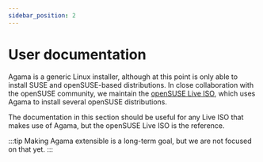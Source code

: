 ```yaml
---
sidebar_position: 2
---
```


# User documentation

Agama is a generic Linux installer, although at this point is only able to install SUSE and
openSUSE-based distributions. In close collaboration with the openSUSE community, we maintain the
[openSUSE Live ISO](/download), which uses Agama to install several openSUSE distributions.

The documentation in this section should be useful for any Live ISO that makes use of Agama, but the
openSUSE Live ISO is the reference.

:::tip
Making Agama extensible is a long-term goal, but we are not focused on that yet.
:::
